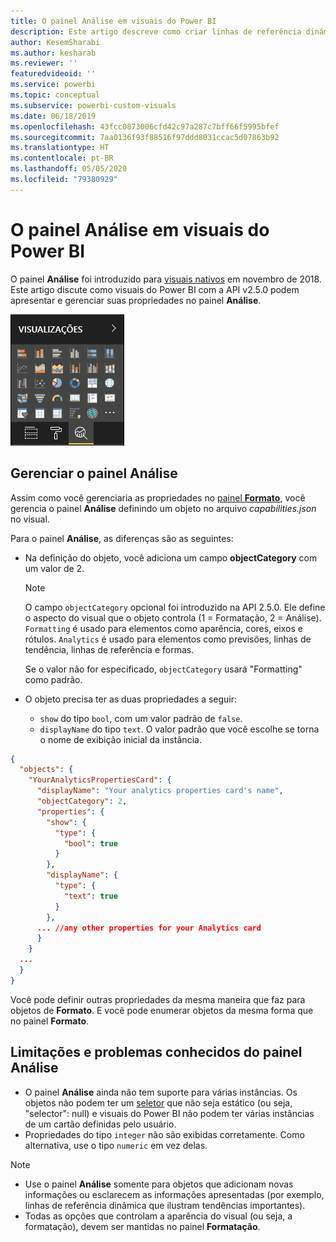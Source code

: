 ```yaml
---
title: O painel Análise em visuais do Power BI
description: Este artigo descreve como criar linhas de referência dinâmica em visuais do Power BI.
author: KesemSharabi
ms.author: kesharab
ms.reviewer: ''
featuredvideoid: ''
ms.service: powerbi
ms.topic: conceptual
ms.subservice: powerbi-custom-visuals
ms.date: 06/18/2019
ms.openlocfilehash: 43fcc0873006cfd42c97a287c7bff66f5995bfef
ms.sourcegitcommit: 7aa0136f93f88516f97ddd8031ccac5d07863b92
ms.translationtype: HT
ms.contentlocale: pt-BR
ms.lasthandoff: 05/05/2020
ms.locfileid: "79380929"
---
```

# <a name="the-analytics-pane-in-power-bi-visuals"></a>O painel Análise em visuais do Power BI

O painel **Análise** foi introduzido para [visuais nativos](https://docs.microsoft.com/power-bi/desktop-analytics-pane) em novembro de 2018.
Este artigo discute como visuais do Power BI com a API v2.5.0 podem apresentar e gerenciar suas propriedades no painel **Análise**.

![O painel Análise](media/analytics-pane/visualization-pane-analytics-tab.png)

## <a name="manage-the-analytics-pane"></a>Gerenciar o painel Análise

Assim como você gerenciaria as propriedades no [painel **Formato**](https://docs.microsoft.com/power-bi/developer/visuals/custom-visual-develop-tutorial-format-options), você gerencia o painel **Análise** definindo um objeto no arquivo *capabilities.json* no visual.

Para o painel **Análise**, as diferenças são as seguintes:

* Na definição do objeto, você adiciona um campo **objectCategory** com um valor de 2.

    > [!NOTE]
    > O campo `objectCategory` opcional foi introduzido na API 2.5.0. Ele define o aspecto do visual que o objeto controla (1 = Formatação, 2 = Análise). `Formatting` é usado para elementos como aparência, cores, eixos e rótulos. `Analytics` é usado para elementos como previsões, linhas de tendência, linhas de referência e formas.
    >
    > Se o valor não for especificado, `objectCategory` usará "Formatting" como padrão.

* O objeto precisa ter as duas propriedades a seguir:
    * `show` do tipo `bool`, com um valor padrão de `false`.
    * `displayName` do tipo `text`. O valor padrão que você escolhe se torna o nome de exibição inicial da instância.

```json
{
  "objects": {
    "YourAnalyticsPropertiesCard": {
      "displayName": "Your analytics properties card's name",
      "objectCategory": 2,
      "properties": {
        "show": {
          "type": {
            "bool": true
          }
        },
        "displayName": {
          "type": {
            "text": true
          }
        },
      ... //any other properties for your Analytics card
      }
    }
  ...
  }
}
```

Você pode definir outras propriedades da mesma maneira que faz para objetos de **Formato**. E você pode enumerar objetos da mesma forma que no painel **Formato**.

## <a name="known-limitations-and-issues-of-the-analytics-pane"></a>Limitações e problemas conhecidos do painel Análise

* O painel **Análise** ainda não tem suporte para várias instâncias. Os objetos não podem ter um [seletor](https://microsoft.github.io/PowerBI-visuals/docs/concepts/objects-and-properties/#selector) que não seja estático (ou seja, "selector": null) e visuais do Power BI não podem ter várias instâncias de um cartão definidas pelo usuário.
* Propriedades do tipo `integer` não são exibidas corretamente. Como alternativa, use o tipo `numeric` em vez delas.

> [!NOTE]
> * Use o painel **Análise** somente para objetos que adicionam novas informações ou esclarecem as informações apresentadas (por exemplo, linhas de referência dinâmica que ilustram tendências importantes).
> * Todas as opções que controlam a aparência do visual (ou seja, a formatação), devem ser mantidas no painel **Formatação**.
